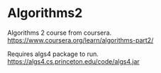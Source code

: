 # Algorithms2

Algorithms 2 course from coursera.
https://www.coursera.org/learn/algorithms-part2/

Requires algs4 package to run.
https://algs4.cs.princeton.edu/code/algs4.jar
